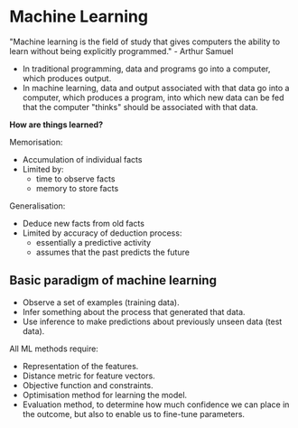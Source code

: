 # Machine Learning

"Machine learning is the field of study that gives computers the ability to learn without being explicitly programmed." - Arthur Samuel

- In traditional programming, data and programs go into a computer, which produces output.
- In machine learning, data and output associated with that data go into a computer, which produces a program, into which new data can be fed that the computer "thinks" should be associated with that data.

**How are things learned?**

Memorisation:

- Accumulation of individual facts
- Limited by:
  - time to observe facts
  - memory to store facts

Generalisation:

- Deduce new facts from old facts
- Limited by accuracy of deduction process:
  - essentially a predictive activity
  - assumes that the past predicts the future

## Basic paradigm of machine learning

- Observe a set of examples (training data).
- Infer something about the process that generated that data.
- Use inference to make predictions about previously unseen data (test data).

All ML methods require:

- Representation of the features.
- Distance metric for feature vectors.
- Objective function and constraints.
- Optimisation method for learning the model.
- Evaluation method, to determine how much confidence we can place in the outcome, but also to enable us to fine-tune parameters.
